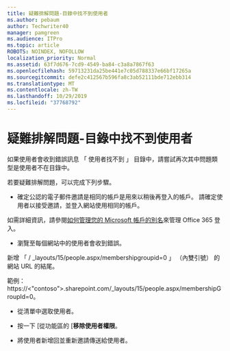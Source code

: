 ```yaml
---
title: 疑難排解問題-目錄中找不到使用者
ms.author: pebaum
author: Techwriter40
manager: pamgreen
ms.audience: ITPro
ms.topic: article
ROBOTS: NOINDEX, NOFOLLOW
localization_priority: Normal
ms.assetid: 63f7d676-7cd9-4549-ba84-c3a8a7867f63
ms.openlocfilehash: 59713231da25be441e7c05d788337e66bf17265a
ms.sourcegitcommit: defe2c412567b596fa8c3ab52111bde712ebb314
ms.translationtype: MT
ms.contentlocale: zh-TW
ms.lasthandoff: 10/29/2019
ms.locfileid: "37768792"
---
```

# <a name="troubleshoot-issue---user-not-found-in-directory"></a>疑難排解問題-目錄中找不到使用者

如果使用者會收到錯誤訊息 「 使用者找不到 」 目錄中，請嘗試再次其中問題類型是使用者不在目錄中。

若要疑難排解問題，可以完成下列步驟。

- 確定公認的電子郵件邀請是相同的帳戶是用來以稍後再登入的帳戶。 請確定使用者以接受邀請，並登入網站使用相同的帳戶。 

如需詳細資訊，請參閱[如何管理您的 Microsoft 帳戶的別名</a>來管理 Office 365 登入](https://support.microsoft.com/help/12407/microsoft-account-how-to-manage-aliases)。 

- 瀏覽至每個網站中的使用者會收到錯誤。 

新增 「 / _layouts/15/people.aspx/membershipgroupid=0 」 （內雙引號） 的網站 URL 的結尾。 

範例： https://<"contoso">.sharepoint.com/_layouts/15/people.aspx/membershipGroupId=0。

- 從清單中選取使用者。

- 按一下 [從功能區的 [**移除使用者權限**。 
-  將使用者新增回並重新邀請傳送給使用者。

